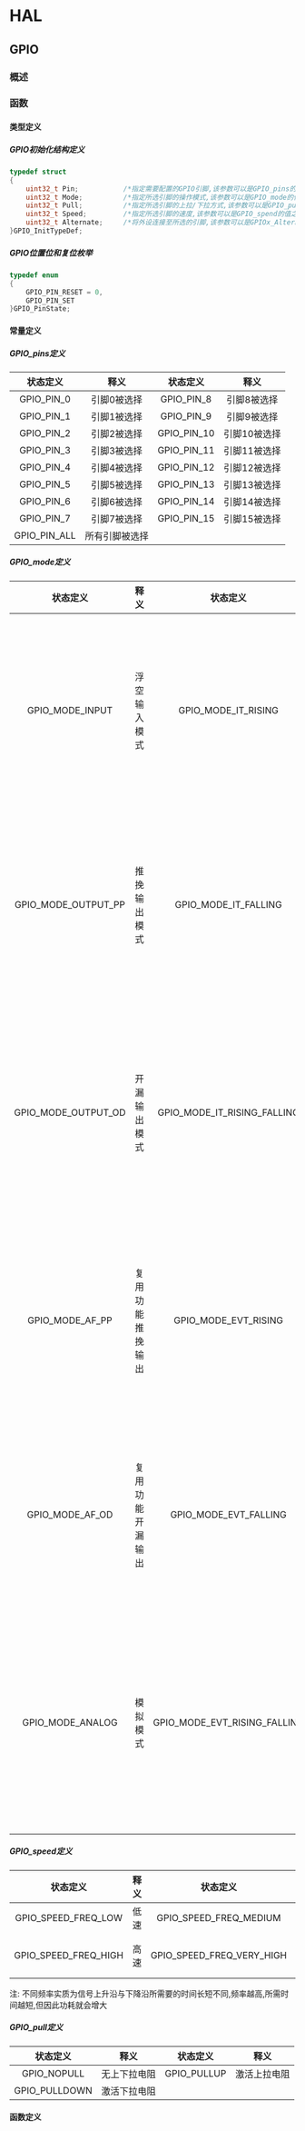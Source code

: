# HAL

## GPIO

### 概述


### 函数

#### 类型定义

##### GPIO初始化结构定义

```C
typedef struct
{
    uint32_t Pin;           /*指定需要配置的GPIO引脚,该参数可以是GPIO_pins的值之一*/
    uint32_t Mode;          /*指定所选引脚的操作模式,该参数可以是GPIO_mode的值之一*/
    uint32_t Pull;          /*指定所选引脚的上拉/下拉方式,该参数可以是GPIO_pull的值之一*/
    uint32_t Speed;         /*指定所选引脚的速度,该参数可以是GPIO_spend的值之一*/
    uint32_t Alternate;     /*将外设连接至所选的引脚,该参数可以是GPIOx_Alternate_function_selection的值之一*/
}GPIO_InitTypeDef;
```

##### GPIO位置位和复位枚举

```C
typedef enum
{
    GPIO_PIN_RESET = 0,
    GPIO_PIN_SET
}GPIO_PinState;
```

#### 常量定义

##### GPIO_pins定义

|  状态定义  |    释义     |  状态定义  |    释义     |
| :--------: | :---------: | :--------: | :---------: |
| GPIO_PIN_0 | 引脚0被选择 | GPIO_PIN_8 | 引脚8被选择 |
| GPIO_PIN_1 | 引脚1被选择 | GPIO_PIN_9 | 引脚9被选择 |
| GPIO_PIN_2 | 引脚2被选择 | GPIO_PIN_10 | 引脚10被选择 |
| GPIO_PIN_3 | 引脚3被选择 | GPIO_PIN_11 | 引脚11被选择 |
| GPIO_PIN_4 | 引脚4被选择 | GPIO_PIN_12 | 引脚12被选择 |
| GPIO_PIN_5 | 引脚5被选择 | GPIO_PIN_13 | 引脚13被选择 |
| GPIO_PIN_6 | 引脚6被选择 | GPIO_PIN_14 | 引脚14被选择 |
| GPIO_PIN_7 | 引脚7被选择 | GPIO_PIN_15 | 引脚15被选择 |
| GPIO_PIN_ALL | 所有引脚被选择 |            |             |

##### GPIO_mode定义

|      状态定义       |       释义       |           状态定义           |               释义                |
| :-----------------: | :--------------: | :--------------------------: | :-------------------------------: |
|   GPIO_MODE_INPUT   |   浮空输入模式   |     GPIO_MODE_IT_RISING      |   上升沿触发检测的外部中断模式    |
| GPIO_MODE_OUTPUT_PP |   推挽输出模式   |     GPIO_MODE_IT_FALLING     |   下降沿触发检测的外部中断模式    |
| GPIO_MODE_OUTPUT_OD |   开漏输出模式   | GPIO_MODE_IT_RISING_FALLING  | 上升/下降沿触发检测的外部中断模式 |
|   GPIO_MODE_AF_PP   | 复用功能推挽输出 |     GPIO_MODE_EVT_RISING     |   上升沿触发检测的外部事件模式    |
|   GPIO_MODE_AF_OD   | 复用功能开漏输出 |    GPIO_MODE_EVT_FALLING     |   下降沿触发检测的外部事件模式    |
|  GPIO_MODE_ANALOG   |     模拟模式     | GPIO_MODE_EVT_RISING_FALLING | 上升/下降沿触发检测的外部事件模式 |

##### GPIO_speed定义

|       状态定义       | 释义 |         状态定义          |  释义  |
| :------------------: | :--: | :-----------------------: | :----: |
| GPIO_SPEED_FREQ_LOW  | 低速 |  GPIO_SPEED_FREQ_MEDIUM   |  中速  |
| GPIO_SPEED_FREQ_HIGH | 高速 | GPIO_SPEED_FREQ_VERY_HIGH | 超高速 |

注: 不同频率实质为信号上升沿与下降沿所需要的时间长短不同,频率越高,所需时间越短,但因此功耗就会增大

##### GPIO_pull定义

|   状态定义    |     释义     |  状态定义   |     释义     |
| :-----------: | :----------: | :---------: | :----------: |
|  GPIO_NOPULL  | 无上下拉电阻 | GPIO_PULLUP | 激活上拉电阻 |
| GPIO_PULLDOWN | 激活下拉电阻 |             |              |

#### 函数定义

